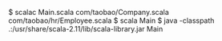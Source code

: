 $ scalac Main.scala com/taobao/Company.scala com/taobao/hr/Employee.scala 
$ scala Main
$ java -classpath .:/usr/share/scala-2.11/lib/scala-library.jar Main 

